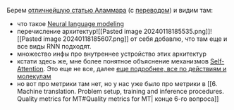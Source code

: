 Берем [отличнейшую статью Аламмара](https://jalammar.github.io/illustrated-gpt2) (с [переводом](https://habr.com/ru/post/490842/)) и видим там:
 - что такое [Neural language modeling](https://jalammar.github.io/illustrated-gpt2/#:~:text=a%20language%20model%3F-,What%20is%20a%20Language%20Model,-In%20The%20Illustrated)
 - перечисление архитектур![[Pasted image 20240118185535.png]]![[Pasted image 20240118185607.png]]
 от себя добавлю, что там еще и все виды RNN подходят.
 - множество инфы про внутреннее устройство этих архитектур
 - кстати здесь же, мне более понятное объяснение механизмов [Self-Attention](https://jalammar.github.io/illustrated-gpt2/#:~:text=Self%2DAttention%20Recap). Это еще не все, далее [еще подробнее, все по действиям и молекулам](https://jalammar.github.io/illustrated-gpt2/#part-2-illustrated-self-attention)
 - но вот про метрики там нет, но у нас уже было про метрики в [[6. Machine translation. Problem setup, training and inference procedures. Quality metrics for MT#Quality metrics for MT| конце 6-го вопроса]]